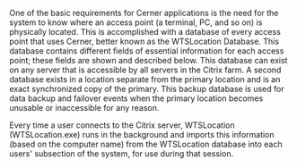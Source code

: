 One of the basic requirements for Cerner applications is the need for the system to know where an access point (a terminal, PC, and so on) is physically located. This is accomplished with a database of every access point that uses Cerner, better known as the WTSLocation Database. This database contains different fields of essential information for each access point; these fields are shown and described below. This database can exist on any server that is accessible by all servers in the Citrix farm. A second database exists in a location separate from the primary location and is an exact synchronized copy of the primary. This backup database is used for data backup and failover events when the primary location becomes unusable or inaccessible for any reason.

Every time a user connects to the Citrix server, WTSLocation (WTSLocation.exe) runs in the background and imports this information (based on the computer name) from the WTSLocation database into each users' subsection of the system, for use during that session.
